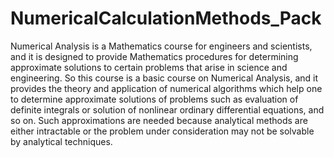 # NumericalCalculationMethods_Pack
Numerical Analysis is a Mathematics course for engineers and scientists, and it is designed to provide Mathematics procedures for determining approximate solutions to certain problems that arise in science and engineering. So this course is a basic course on Numerical Analysis, and it provides the theory and application of numerical algorithms which help one to determine approximate solutions of problems such as evaluation of definite integrals or solution of nonlinear ordinary differential equations, and so on. Such approximations are needed because analytical methods are either intractable or the problem under consideration may not be solvable by analytical techniques.
